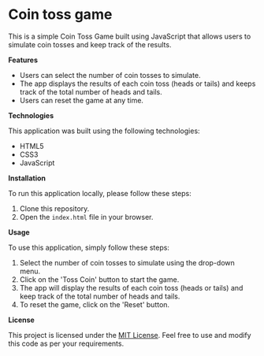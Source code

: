# Coin toss game


This is a simple Coin Toss Game built using JavaScript that allows users to simulate coin tosses and keep track of the results.


**Features**


- Users can select the number of coin tosses to simulate.
- The app displays the results of each coin toss (heads or tails) and keeps track of the total number of heads and tails.
- Users can reset the game at any time.


**Technologies**


This application was built using the following technologies:

- HTML5
- CSS3
- JavaScript


**Installation**


To run this application locally, please follow these steps:

1. Clone this repository.
2. Open the `index.html` file in your browser.


**Usage**


To use this application, simply follow these steps:

1. Select the number of coin tosses to simulate using the drop-down menu.
2. Click on the 'Toss Coin' button to start the game.
3. The app will display the results of each coin toss (heads or tails) and keep track of the total number of heads and tails.
4. To reset the game, click on the 'Reset' button.


**License**


This project is licensed under the [MIT License](https://opensource.org/licenses/MIT). Feel free to use and modify this code as per your requirements.

